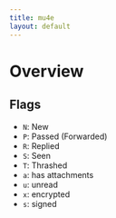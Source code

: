 ```yaml
---
title: mu4e
layout: default
---
```



# Overview

## Flags

- `N`: New
- `P`: Passed (Forwarded)
- `R`: Replied
- `S`: Seen
- `T`: Thrashed
- `a`: has attachments
- `u`: unread
- `x`: encrypted
- `s`: signed
